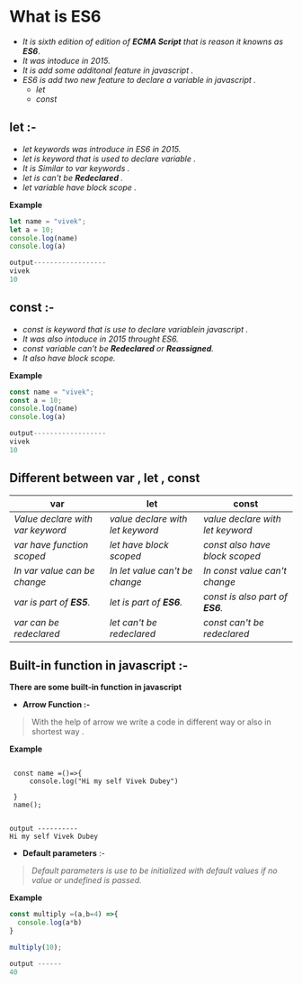 # **What is ES6** 

* *It is sixth edition of edition of **ECMA Script** that is reason it knowns as **ES6***.
* *It was intoduce in 2015.*
* *It is add some additonal feature in javascript .*
* *ES6 is add two new feature  to declare a variable in javascript .*
  * *let* 
  * *const*

## **let :-**
* *let keywords was introduce in ES6 in 2015.*
* *let is keyword that is used to declare variable .*
* *It is Similar to var keywords .*
* *let is can't be **Redeclared** .*
* *let variable have block scope .* 

**Example**
```javascript
let name = "vivek";
let a = 10;
console.log(name)
console.log(a)

output------------------
vivek
10

```

## **const :-** 
* *const is keyword that is use to declare variablein javascript .*
* *It was also intoduce in 2015 throught ES6.*
* *const variable can't be **Redeclared** or **Reassigned**.* 
* *It also have block scope.*


**Example**

```javascript
const name = "vivek";
const a = 10;
console.log(name)
console.log(a)

output------------------
vivek
10
```
## **Different between var , let , const** 

|**var**           | **let**          | **const**       |
|-----------------|--------------------|----------------|
| *Value declare with var keyword*| *value declare with let keyword* |  *value declare with let keyword*|
| *var have function scoped* | *let have block scoped* | *const also have block scoped* |
| *In var value can be change* | *In let value can't be  change* | *In const value can't change* |
|*var is part of **ES5**.* | *let is part of **ES6**.* | *const is also part of **ES6**.* |
|*var can be redeclared*  | *let can't be redeclared* |  *const  can't be redeclared* |



## **Built-in function in javascript :-**

**There are some built-in function in javascript**


* **Arrow Function :-**
> With the help of arrow we write a code in different way or also in shortest way .

**Example**
```javasript

 const name =()=>{
     console.log("Hi my self Vivek Dubey")

 }
 name();


output ----------
Hi my self Vivek Dubey 
```  

* **Default parameters** :-
>*Default parameters is use  to be initialized with default values if no value or undefined is passed.*

**Example**
```javascript
const multiply =(a,b=4) =>{
  console.log(a*b)
}

multiply(10);

output ------
40

```








